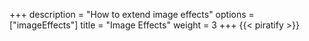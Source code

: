 +++
description = "How to extend image effects"
options = ["imageEffects"]
title = "Image Effects"
weight = 3
+++
{{< piratify >}}